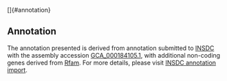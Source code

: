 []{#annotation}

Annotation
----------

The annotation presented is derived from annotation submitted to
[INSDC](http://www.insdc.org) with the assembly accession
[GCA\_000184105.1](http://www.ebi.ac.uk/ena/data/view/GCA_000184105.1),
with additional non-coding genes derived from
[Rfam](http://rfam.xfam.org/). For more details, please visit [INSDC
annotation
import](http://ensemblgenomes.org/info/data/insdc_annotation).
